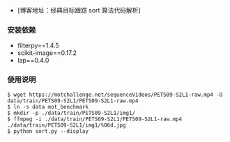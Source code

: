 - [博客地址：经典目标跟踪 sort 算法代码解析]

### 安装依赖

- filterpy==1.4.5
- scikit-image==0.17.2
- lap==0.4.0


### 使用说明

```bashrc
$ wget https://motchallenge.net/sequenceVideos/PETS09-S2L1-raw.mp4 -O data/train/PETS09-S2L1/PETS09-S2L1-raw.mp4
$ ln -s data mot_benchmark
$ mkdir -p ./data/train/PETS09-S2L1/img1/ 
$ ffmpeg -i ./data/train/PETS09-S2L1/PETS09-S2L1-raw.mp4 ./data/train/PETS09-S2L1/img1/%06d.jpg
$ python sort.py --display
```
 
